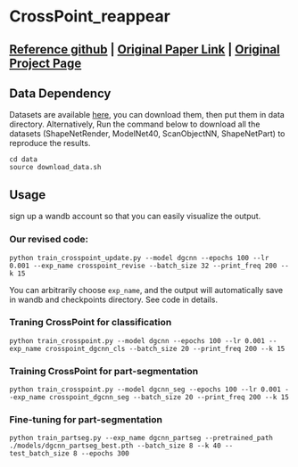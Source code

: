 # CrossPoint_reappear
## [Reference github](https://github.com/MohamedAfham/CrossPoint) | [Original Paper Link](https://arxiv.org/abs/2203.00680) | [Original Project Page](https://mohamedafham.github.io/CrossPoint/) 
## Data Dependency
Datasets are available [here](https://drive.google.com/drive/folders/1dAH9R3XDV0z69Bz6lBaftmJJyuckbPmR?usp=sharing), you can download them, then put them in data directory. Alternatively, Run the command below to download all the datasets (ShapeNetRender, ModelNet40, ScanObjectNN, ShapeNetPart) to reproduce the results.
```
cd data
source download_data.sh
```
## Usage
sign up a wandb account so that you can easily visualize the output.
### Our revised code: 
```
python train_crosspoint_update.py --model dgcnn --epochs 100 --lr 0.001 --exp_name crosspoint_revise --batch_size 32 --print_freq 200 --k 15
```
You can arbitrarily choose ```exp_name```, and the output will automatically save in wandb and checkpoints directory. See code in details.

### Traning CrossPoint for classification
```
python train_crosspoint.py --model dgcnn --epochs 100 --lr 0.001 --exp_name crosspoint_dgcnn_cls --batch_size 20 --print_freq 200 --k 15
```
### Training CrossPoint for part-segmentation
```
python train_crosspoint.py --model dgcnn_seg --epochs 100 --lr 0.001 --exp_name crosspoint_dgcnn_seg --batch_size 20 --print_freq 200 --k 15
```
### Fine-tuning for part-segmentation
```
python train_partseg.py --exp_name dgcnn_partseg --pretrained_path ./models/dgcnn_partseg_best.pth --batch_size 8 --k 40 --test_batch_size 8 --epochs 300
```
